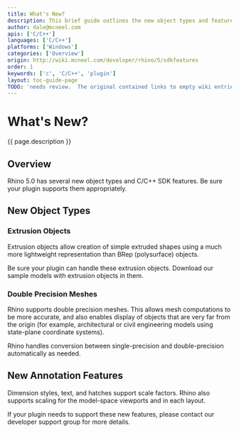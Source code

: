 ```yaml
---
title: What's New?
description: This brief guide outlines the new object types and features in the Rhino C/C++ SDK.
author: dale@mcneel.com
apis: ['C/C++']
languages: ['C/C++']
platforms: ['Windows']
categories: ['Overview']
origin: http://wiki.mcneel.com/developer/rhino/5/sdkfeatures
order: 1
keywords: ['c', 'C/C++', 'plugin']
layout: toc-guide-page
TODO: 'needs review.  The original contained links to empty wiki entries."
---
```


# What's New?

{{ page.description }}

## Overview

Rhino 5.0 has several new object types and C/C++ SDK features.  Be sure your plugin supports them appropriately.

## New Object Types

### Extrusion Objects

Extrusion objects allow creation of simple extruded shapes using a much more lightweight representation than BRep (polysurface) objects.

Be sure your plugin can handle these extrusion objects.  Download our sample models with extrusion objects in them.

### Double Precision Meshes

Rhino supports double precision meshes.  This allows mesh computations to be more accurate, and also enables display of objects that are very far from the origin (for example, architectural or civil engineering models using state-plane coordinate systems).

Rhino handles conversion between single-precision and double-precision automatically as needed.

## New Annotation Features

Dimension styles, text, and hatches support scale factors.  Rhino also supports scaling for the model-space viewports and in each layout.

If your plugin needs to support these new features, please contact our developer support group for more details.
